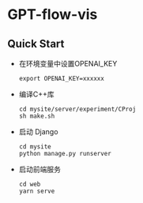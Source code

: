 # GPT-flow-vis




## Quick Start

- 在环境变量中设置OPENAI_KEY

  ```
  export OPENAI_KEY=xxxxxx
  ```

- 编译C++库

  ```
  cd mysite/server/experiment/CProj
  sh make.sh
  ```

- 启动 Django

  ```
  cd mysite
  python manage.py runserver
  ```

- 启动前端服务

  ```
  cd web
  yarn serve
  ```
